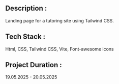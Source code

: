## Description : 
Landing page for a tutoring site using Tailwind CSS.

## Tech Stack :
Html, CSS, Tailwind CSS, Vite, Font-awesome icons

## Project Duration :
19.05.2025 - 20.05.2025